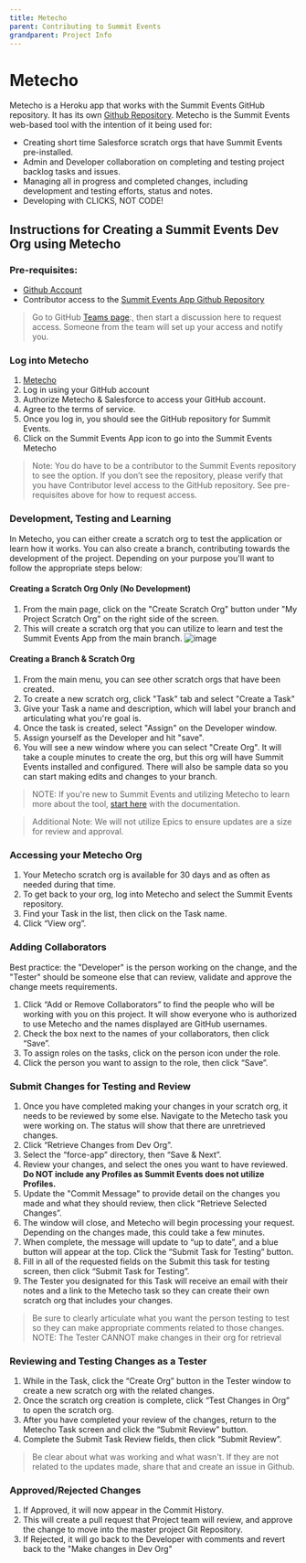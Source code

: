 ```yaml
---
title: Metecho
parent: Contributing to Summit Events
grandparent: Project Info
---
```


# Metecho 
Metecho is a Heroku app that works with the Summit Events GitHub repository.  It has its own [Github Repository](https://github.com/SFDO-Tooling/Metecho). Metecho is the Summit Events web-based tool with the intention of it being used for:
* Creating short time Salesforce scratch orgs that have Summit Events pre-installed.
* Admin and Developer collaboration on completing and testing project backlog tasks and issues. 
* Managing all in progress and completed changes, including development and testing efforts, status and notes.
* Developing with CLICKS, NOT CODE!

## Instructions for Creating a Summit Events Dev Org  using Metecho
### Pre-requisites: 
* [Github Account](https://github.com/) 
* Contributor access to the [Summit Events App Github Repository](https://github.com/SFDO-Community-Sprints/Summit-Events-App)
 > Go to GitHub [Teams page](https://github.com/orgs/SFDO-Community/teams/summit-read-only-for-metecho):, then start a discussion here to request access. Someone from the team will set up your access and notify you. 

### Log into Metecho
1. [Metecho](https://metecho.herokuapp.com/repositories)
1. Log in using your GitHub account
1. Authorize Metecho & Salesforce to access your GitHub account.
1. Agree to the terms of service.
1. Once you log in, you should see the GitHub repository for Summit Events.
1. Click on the Summit Events App icon to go into the Summit Events Metecho
> Note: You do have to be a contributor to the Summit Events repository to see the option. If you don’t see the repository, please verify that you have Contributor level access to the GitHub repository. See pre-requisites above for how to request access.

### Development, Testing and Learning
In Metecho, you can either create a scratch org to test the application or learn how it works. You can also create a branch, contributing towards the development of the project.  Depending on your purpose you'll want to follow the appropriate steps below:

#### Creating a Scratch Org Only (No Development)
1. From the main page, click on the "Create Scratch Org" button under "My Project Scratch Org" on the right side of the screen.
2. This will create a scratch org that you can utilize to learn and test the Summit Events App from the main branch.
![image](https://user-images.githubusercontent.com/60475518/185777139-591cc36e-6c71-446f-b8bd-6f9ae26f0a65.png)


#### Creating a Branch & Scratch Org
1. From the main menu, you can see other scratch orgs that have been created.
1. To create a new scratch org, click "Task" tab and select "Create a Task" 
1. Give your Task a name and description, which will label your branch and articulating what you're goal is.
1. Once the task is created, select "Assign" on the Developer window.
1. Assign yourself as the Developer and hit "save".
1. You will see a new window where you can select "Create Org".  It will take a couple minutes to create the org, but this org will have Summit Events installed and configured.  There will also be sample data so you can start making edits and changes to your branch.
> NOTE: If you're new to Summit Events and utilizing Metecho to learn more about the tool, [start here](https://sfdo-community-sprints.github.io/summit-events-app-documentation/docs/Getting-Started/create-basic-event/) with the documentation.

> Additional Note: We will not utilize Epics to ensure updates are a size for review and approval.

### Accessing your Metecho Org
1. Your Metecho scratch org is available for 30 days and as often as needed during that time. 
1. To get back to your org, log into Metecho and select the Summit Events repository. 
1. Find your Task in the list, then click on the Task name.
1. Click “View org”.

### Adding Collaborators
Best practice: the "Developer" is the person working on the change, and the "Tester" should be someone else that can review, validate and approve the change meets requirements.

1. Click “Add or Remove Collaborators” to find the people who will be working with you on this project. It will show everyone who is authorized to use Metecho and the names displayed are GitHub usernames. 
1. Check the box next to the names of your collaborators, then click “Save”.
1. To assign roles on the tasks, click on the person icon under the role.
1. Click the person you want to assign to the role, then click “Save”.


### Submit Changes for Testing and Review
1. Once you have completed making your changes in your scratch org, it needs to be reviewed by some else. Navigate to the Metecho task you were working on. The status will show that there are unretrieved changes.
1. Click “Retrieve Changes from Dev Org”.
1. Select the “force-app” directory, then “Save & Next”.
1. Review your changes, and select the ones you want to have reviewed.  **Do NOT include any Profiles as Summit Events does not utilize Profiles.**
1. Update the "Commit Message" to provide detail on the changes you made and what they should review, then click “Retrieve Selected Changes”.
1. The window will close, and Metecho will begin processing your request. Depending on the changes made, this could take a few minutes.
1. When complete, the message will update to “up to date”, and a blue button will appear at the top. Click the “Submit Task for Testing” button.
1. Fill in all of the requested fields on the Submit this task for testing screen, then click “Submit Task for Testing”.
1. The Tester you designated for this Task will receive an email with their notes and a link to the Metecho task so they can create their own scratch org that includes your changes.  
> Be sure to clearly articulate what you want the person testing to test so they can make appropriate comments related to those changes.
> NOTE: The Tester CANNOT make changes in their org for retrieval

### Reviewing and Testing Changes as a Tester
1. While in the Task, click the “Create Org” button in the Tester window to create a new scratch org with the related changes.
1. Once the scratch org creation is complete, click “Test Changes in Org” to open the scratch org.
1. After you have completed your review of the changes, return to the Metecho Task screen and click the “Submit Review” button.
1. Complete the Submit Task Review fields, then click “Submit Review”.
> Be clear about what was working and what wasn't.  If they are not related to the updates made, share that and create an issue in Github.

### Approved/Rejected Changes
1. If Approved, it will now appear in the Commit History. 
1. This will create a pull request that Project team will review, and approve the change to move into the master project Git Repository.
1. If Rejected, it will go back to the Developer with comments and revert back to the "Make changes in Dev Org"
